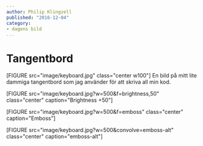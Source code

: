 ```yaml
---
author: Philip Klingzell
published: "2016-12-04"
category:
- dagens bild
...
```

Tangentbord
==================================
[FIGURE src="image/keyboard.jpg" class="center w100"]
En bild på mitt lite dammiga tangentbord som jag använder för att skriva all min kod.
<!--more-->

[FIGURE src="image/keyboard.jpg?w=500&f=brightness,50" class="center" caption="Brightness +50"]

[FIGURE src="image/keyboard.jpg?w=500&f=emboss" class="center" caption="Emboss"]

[FIGURE src="image/keyboard.jpg?w=500&convolve=emboss-alt" class="center" caption="emboss-alt"]
